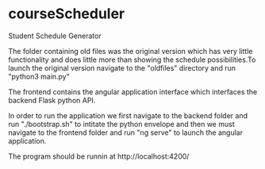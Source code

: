 # courseScheduler
Student Schedule Generator

The folder containing old files was the original version which has very little functionality and does little more than showing the schedule possibilities.To launch the original version navigate to the "oldfiles" directory and run "python3 main.py"

The frontend contains the angular application interface which interfaces the backend Flask python API.

In order to run the application we first navigate to the backend folder and run "./bootstrap.sh" to intitate the python 
envelope and then we must navigate to the frontend folder and run "ng serve" to launch the angular application.

The program should be runnin at http://localhost:4200/
